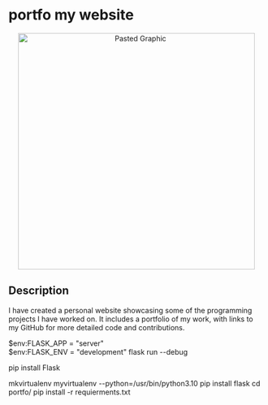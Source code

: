 # portfo my website

<p align="center">
  <img width="466" alt="Pasted Graphic" src="https://github.com/user-attachments/assets/dc1e06d0-0f22-430c-8065-8cb9ca46967e">
</p>

## Description
I have created a personal website showcasing some of the programming projects I have worked on.
It includes a portfolio of my work, with links to my GitHub for more detailed code and contributions.

$env:FLASK_APP = "server"    
$env:FLASK_ENV = "development"
flask run --debug

pip install Flask


mkvirtualenv myvirtualenv --python=/usr/bin/python3.10
pip install flask
cd portfo/
pip install -r requierments.txt 
